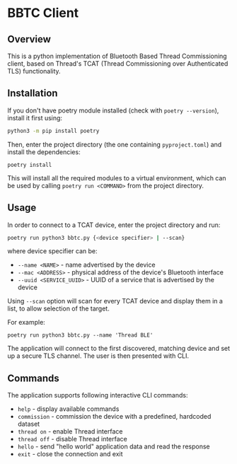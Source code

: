# BBTC Client

## Overview
This is a python implementation of Bluetooth Based Thread Commissioning client, based on Thread's TCAT (Thread Commissioning over Authenticated TLS) functionality.

## Installation
If you don't have poetry module installed (check with `poetry --version`), install it first using:
```bash
python3 -m pip install poetry
```

Then, enter the project directory (the one containing `pyproject.toml`) and install the dependencies:
```
poetry install
```

This will install all the required modules to a virtual environment, which can be used by calling `poetry run <COMMAND>` from the project directory.

## Usage
In order to connect to a TCAT device, enter the project directory and run:
```bash
poetry run python3 bbtc.py {<device specifier> | --scan}
```
where device specifier can be:
- `--name <NAME>` - name advertised by the device
- `--mac <ADDRESS>` - physical address of the device's Bluetooth interface
- `--uuid <SERVICE_UUID>` - UUID of a service that is advertised by the device

Using `--scan` option will scan for every TCAT device and display them in a list, to allow selection of the target.

For example:
```
poetry run python3 bbtc.py --name 'Thread BLE'
```

The application will connect to the first discovered, matching device and set up a secure TLS channel. The user is then presented with CLI.

## Commands
The application supports following interactive CLI commands:
- `help` - display available commands
- `commission` - commission the device with a predefined, hardcoded dataset
- `thread on` - enable Thread interface
- `thread off` - disable Thread interface
- `hello` - send "hello world" application data and read the response
- `exit` - close the connection and exit
